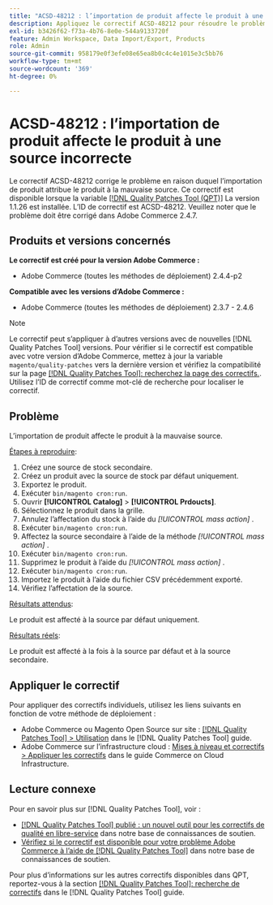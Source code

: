 ```yaml
---
title: "ACSD-48212 : l’importation de produit affecte le produit à une source incorrecte"
description: Appliquez le correctif ACSD-48212 pour résoudre le problème Adobe Commerce en raison duquel l’importation de produit affecte le produit à la mauvaise source.
exl-id: b3426f62-f73a-4b76-8e0e-544a9133720f
feature: Admin Workspace, Data Import/Export, Products
role: Admin
source-git-commit: 958179e0f3efe08e65ea8b0c4c4e1015e3c5bb76
workflow-type: tm+mt
source-wordcount: '369'
ht-degree: 0%

---
```


# ACSD-48212 : l’importation de produit affecte le produit à une source incorrecte

Le correctif ACSD-48212 corrige le problème en raison duquel l’importation de produit attribue le produit à la mauvaise source. Ce correctif est disponible lorsque la variable [[!DNL Quality Patches Tool (QPT)]](/help/announcements/adobe-commerce-announcements/magento-quality-patches-released-new-tool-to-self-serve-quality-patches.md) La version 1.1.26 est installée. L’ID de correctif est ACSD-48212. Veuillez noter que le problème doit être corrigé dans Adobe Commerce 2.4.7.

## Produits et versions concernés

**Le correctif est créé pour la version Adobe Commerce :**

* Adobe Commerce (toutes les méthodes de déploiement) 2.4.4-p2

**Compatible avec les versions d’Adobe Commerce :**

* Adobe Commerce (toutes les méthodes de déploiement) 2.3.7 - 2.4.6

>[!NOTE]
>
>Le correctif peut s’appliquer à d’autres versions avec de nouvelles [!DNL Quality Patches Tool] versions. Pour vérifier si le correctif est compatible avec votre version d’Adobe Commerce, mettez à jour la variable `magento/quality-patches` vers la dernière version et vérifiez la compatibilité sur la page [[!DNL Quality Patches Tool]: recherchez la page des correctifs.](https://experienceleague.adobe.com/tools/commerce-quality-patches/index.html). Utilisez l’ID de correctif comme mot-clé de recherche pour localiser le correctif.

## Problème

L’importation de produit affecte le produit à la mauvaise source.

<u>Étapes à reproduire</u>:

1. Créez une source de stock secondaire.
1. Créez un produit avec la source de stock par défaut uniquement.
1. Exportez le produit.
1. Exécuter `bin/magento cron:run`.
1. Ouvrir **[!UICONTROL Catalog]** > **[!UICONTROL Prdoucts]**.
1. Sélectionnez le produit dans la grille.
1. Annulez l’affectation du stock à l’aide du *[!UICONTROL mass action]* .
1. Exécuter `bin/magento cron:run`.
1. Affectez la source secondaire à l’aide de la méthode *[!UICONTROL mass action]* .
1. Exécuter `bin/magento cron:run`.
1. Supprimez le produit à l’aide du *[!UICONTROL mass action]* .
1. Exécuter `bin/magento cron:run`.
1. Importez le produit à l’aide du fichier CSV précédemment exporté.
1. Vérifiez l’affectation de la source.

<u>Résultats attendus</u>:

Le produit est affecté à la source par défaut uniquement.

<u>Résultats réels</u>:

Le produit est affecté à la fois à la source par défaut et à la source secondaire.

## Appliquer le correctif

Pour appliquer des correctifs individuels, utilisez les liens suivants en fonction de votre méthode de déploiement :

* Adobe Commerce ou Magento Open Source sur site : [[!DNL Quality Patches Tool] > Utilisation](https://experienceleague.adobe.com/docs/commerce-operations/tools/quality-patches-tool/usage.html) dans le [!DNL Quality Patches Tool] guide.
* Adobe Commerce sur l’infrastructure cloud : [Mises à niveau et correctifs > Appliquer les correctifs](https://experienceleague.adobe.com/docs/commerce-cloud-service/user-guide/develop/upgrade/apply-patches.html) dans le guide Commerce on Cloud Infrastructure.

## Lecture connexe

Pour en savoir plus sur [!DNL Quality Patches Tool], voir :

* [[!DNL Quality Patches Tool] publié : un nouvel outil pour les correctifs de qualité en libre-service](/help/announcements/adobe-commerce-announcements/magento-quality-patches-released-new-tool-to-self-serve-quality-patches.md) dans notre base de connaissances de soutien.
* [Vérifiez si le correctif est disponible pour votre problème Adobe Commerce à l’aide de [!DNL Quality Patches Tool]](/help/support-tools/patches-available-in-qpt-tool/check-patch-for-magento-issue-with-magento-quality-patches.md) dans notre base de connaissances de soutien.

Pour plus d’informations sur les autres correctifs disponibles dans QPT, reportez-vous à la section [[!DNL Quality Patches Tool]: recherche de correctifs](https://experienceleague.adobe.com/tools/commerce-quality-patches/index.html) dans le [!DNL Quality Patches Tool] guide.
